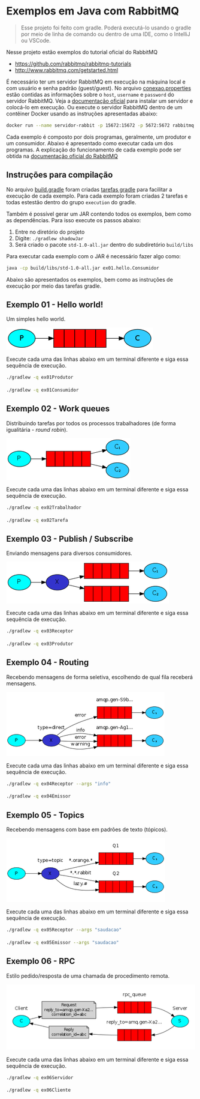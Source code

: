 # Exemplos em Java com RabbitMQ

> Esse projeto foi feito com gradle. Poderá executá-lo usando o gradle por meio de linha de comando ou dentro de uma IDE, como o IntelliJ ou VSCode.

Nesse projeto estão exemplos do tutorial oficial do RabbitMQ

- https://github.com/rabbitmq/rabbitmq-tutorials
- http://www.rabbitmq.com/getstarted.html

É necessário ter um servidor RabbitMQ em execução na máquina local e com usuário e senha padrão (guest/guest). No arquivo [conexao.properties](src/main/resources/conexao.properties) estão contidas as informações sobre o `host`, `username` e `password` do servidor RabbitMQ. Veja a [documentação oficial](http://www.rabbitmq.com/download.html) para instalar um servidor e colocá-lo em execução. Ou execute o servidor RabbitMQ dentro de um contêiner Docker usando as instruções apresentadas abaixo:

```bash
docker run --name servidor-rabbit -p 15672:15672 -p 5672:5672 rabbitmq:3-management-alpine
```
Cada exemplo é composto por dois programas, geralmente, um produtor e um consumidor. Abaixo é apresentado como executar cada um dos programas. A explicação do funcionamento de cada exemplo pode ser obtida na [documentação oficial do RabbitMQ](http://www.rabbitmq.com/getstarted.html)


## Instruções para compilação

No arquivo [build.gradle](build.gradle) foram criadas [tarefas gradle](https://docs.gradle.org/current/dsl/org.gradle.api.tasks.JavaExec.html) para facilitar a execução de cada exemplo. Para cada exemplo foram criadas 2 tarefas e todas estestão dentro do grupo `execution` do gradle. 

Também é possível gerar um JAR contendo todos os exemplos, bem como as dependências. Para isso execute os passos abaixo:

1. Entre no diretório do projeto
2. Digite: `./gradlew shadowJar`
3. Será criado o pacote `std-1.0-all.jar` dentro do subdiretório `build/libs`

Para executar cada exemplo com o JAR é necessário fazer algo como:

```bash
java -cp build/libs/std-1.0-all.jar ex01.hello.Consumidor
```

Abaixo são apresentados os exemplos, bem como as instruções de execução por meio das tarefas gradle.

## Exemplo 01 - Hello world!

Um simples hello world.

![hello world](images/one.png)

Execute cada uma das linhas abaixo em um terminal diferente e siga essa sequência de execução.

```bash
./gradlew -q ex01Produtor

./gradlew -q ex01Consumidor
```

## Exemplo 02 - Work queues

Distribuindo tarefas por todos os processos trabalhadores (de forma igualitária - *round robin*).

![work queues](images/two.png)

Execute cada uma das linhas abaixo em um terminal diferente e siga essa sequência de execução.

```bash
./gradlew -q ex02Trabalhador

./gradlew -q ex02Tarefa
```

## Exemplo 03 - Publish / Subscribe

Enviando mensagens para diversos consumidores.

![publish/subscribe](images/three.png)

Execute cada uma das linhas abaixo em um terminal diferente e siga essa sequência de execução.

```bash
./gradlew -q ex03Receptor

./gradlew -q ex03Produtor
```

## Exemplo 04 - Routing

Recebendo mensagens de forma seletiva, escolhendo de qual fila receberá mensagens.

![routing](images/four.png)

Execute cada uma das linhas abaixo em um terminal diferente e siga essa sequência de execução.

```bash
./gradlew -q ex04Receptor --args "info"

./gradlew -q ex04Emissor
```

## Exemplo 05 - Topics

Recebendo mensagens com base em padrões de texto (tópicos).

![topics](images/five.png)

Execute cada uma das linhas abaixo em um terminal diferente e siga essa sequência de execução.

```bash
./gradlew -q ex05Receptor --args "saudacao"

./gradlew -q ex05Emissor --args "saudacao"
```

## Exemplo 06 - RPC

Estilo pedido/resposta de uma chamada de procedimento remota.

![rpc](images/six.png)

Execute cada uma das linhas abaixo em um terminal diferente e siga essa sequência de execução.

```bash
./gradlew -q ex06Servidor

./gradlew -q ex06Cliente
```